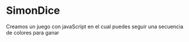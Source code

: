 # SimonDice
Creamos un juego con javaScript en el cual puedes seguir una secuencia de colores para ganar
